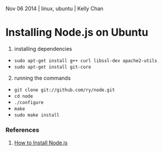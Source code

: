Nov 06 2014 | linux, ubuntu | Kelly Chan
# Installing Node.js on Ubuntu

1. installing dependencies


- `sudo apt-get install g++ curl libssl-dev apache2-utils`
- `sudo apt-get install git-core`


2. running the commands


- `git clone git://github.com/ry/node.git`
- `cd node`
- `./configure`
- `make`
- `sudo make install`


### References

1. [How to Install Node.js](http://howtonode.org/how-to-install-nodejs)
